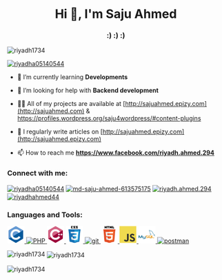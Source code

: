 <h1 align="center">Hi 👋, I'm Saju Ahmed</h1>
<h3 align="center">:) :) :)</h3>

<p align="left"> <img src="https://komarev.com/ghpvc/?username=riyadh1734&label=Profile%20views&color=0e75b6&style=flat" alt="riyadh1734" /> </p>

<p align="left"> <a href="https://twitter.com/riyadha05140544" target="blank"><img src="https://img.shields.io/twitter/follow/riyadha05140544?logo=twitter&style=for-the-badge" alt="riyadha05140544" /></a> </p>

- 🌱 I’m currently learning **Developments**

- 🤝 I’m looking for help with **Backend development**

- 👨‍💻 All of my projects are available at [http://sajuahmed.epizy.com](http://sajuahmed.com) & https://profiles.wordpress.org/saju4wordpress/#content-plugins

- 📝 I regularly write articles on [http://sajuahmed.epizy.com](http://sajuahmed.epizy.com)

- 📫 How to reach me **https://www.facebook.com/riyadh.ahmed.294**

<h3 align="left">Connect with me:</h3>
<p align="left">
<a href="https://twitter.com/riyadha05140544" target="blank"><img align="center" src="https://raw.githubusercontent.com/rahuldkjain/github-profile-readme-generator/master/src/images/icons/Social/twitter.svg" alt="riyadha05140544" height="30" width="40" /></a>
<a href="https://linkedin.com/in/md-saju-ahmed-613575175" target="blank"><img align="center" src="https://raw.githubusercontent.com/rahuldkjain/github-profile-readme-generator/master/src/images/icons/Social/linked-in-alt.svg" alt="md-saju-ahmed-613575175" height="30" width="40" /></a>
<a href="https://fb.com/riyadh.ahmed.294" target="blank"><img align="center" src="https://raw.githubusercontent.com/rahuldkjain/github-profile-readme-generator/master/src/images/icons/Social/facebook.svg" alt="riyadh.ahmed.294" height="30" width="40" /></a>
<a href="https://www.youtube.com/c/riyadhahmed44" target="blank"><img align="center" src="https://raw.githubusercontent.com/rahuldkjain/github-profile-readme-generator/master/src/images/icons/Social/youtube.svg" alt="riyadhahmed44" height="30" width="40" /></a>
</p>

<h3 align="left">Languages and Tools:</h3>
<p align="left"> <a href="https://www.cprogramming.com/" target="_blank"> <img src="https://raw.githubusercontent.com/devicons/devicon/master/icons/c/c-original.svg" alt="c" width="40" height="40"/> </a> <a href="https://www.php.net/" target="_blank"> <img src="https://upload.wikimedia.org/wikipedia/commons/thumb/2/27/PHP-logo.svg/1024px-PHP-logo.svg.png" alt="PHP" width="40" height="40"/> </a>
<a href="https://www.w3schools.com/cpp/" target="_blank"> <img src="https://raw.githubusercontent.com/devicons/devicon/master/icons/cplusplus/cplusplus-original.svg" alt="cplusplus" width="40" height="40"/> </a> <a href="https://www.w3schools.com/css/" target="_blank"> <img src="https://raw.githubusercontent.com/devicons/devicon/master/icons/css3/css3-original-wordmark.svg" alt="css3" width="40" height="40"/> </a> <a href="https://git-scm.com/" target="_blank"> <img src="https://www.vectorlogo.zone/logos/git-scm/git-scm-icon.svg" alt="git" width="40" height="40"/> </a> <a href="https://www.w3.org/html/" target="_blank"> <img src="https://raw.githubusercontent.com/devicons/devicon/master/icons/html5/html5-original-wordmark.svg" alt="html5" width="40" height="40"/> </a> <a href="https://developer.mozilla.org/en-US/docs/Web/JavaScript" target="_blank"> <img src="https://raw.githubusercontent.com/devicons/devicon/master/icons/javascript/javascript-original.svg" alt="javascript" width="40" height="40"/> </a> <a href="https://www.mysql.com/" target="_blank"> <img src="https://raw.githubusercontent.com/devicons/devicon/master/icons/mysql/mysql-original-wordmark.svg" alt="mysql" width="40" height="40"/> </a> <a href="https://postman.com" target="_blank"> <img src="https://www.vectorlogo.zone/logos/getpostman/getpostman-icon.svg" alt="postman" width="40" height="40"/> </a> </p>

<p><img align="left" src="https://github-readme-stats.vercel.app/api/top-langs?username=riyadh1734&show_icons=true&locale=en&layout=compact" alt="riyadh1734" /></p>

<p>&nbsp;<img align="center" src="https://github-readme-stats.vercel.app/api?username=riyadh1734&show_icons=true&locale=en" alt="riyadh1734" /></p>

<p><img align="center" src="https://github-readme-streak-stats.herokuapp.com/?user=riyadh1734&" alt="riyadh1734" /></p>
